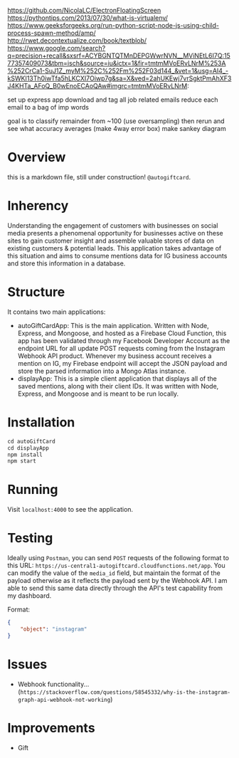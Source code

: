 https://github.com/NicolaLC/ElectronFloatingScreen
https://pythontips.com/2013/07/30/what-is-virtualenv/
https://www.geeksforgeeks.org/run-python-script-node-js-using-child-process-spawn-method/amp/
http://rwet.decontextualize.com/book/textblob/
https://www.google.com/search?q=precision+recall&sxsrf=ACYBGNTQTMnDEPGWwrNVN__MViNEtL6I7Q:1577357409073&tbm=isch&source=iu&ictx=1&fir=tmtmMVoERvLNrM%253A%252CrCa1-SuJ1Z_myM%252C%252Fm%252F03d144_&vet=1&usg=AI4_-kSWKI13Th0iwTfa5hLKCXI7Oiwp7g&sa=X&ved=2ahUKEwj7vrSgktPmAhXF3J4KHTa_AFoQ_B0wEnoECAoQAw#imgrc=tmtmMVoERvLNrM:

set up express app
download and tag all job related emails
reduce each email to a bag of imp words

goal is to classify remainder from ~100 (use oversampling)
then rerun and see what accuracy averages (make 4way error box)
make sankey diagram


# Overview
this is a markdown file, still under construction! `@autogiftcard`.

# Inherency
Understanding the engagement of customers with businesses on social media presents a phenomenal opportunity for businesses active on these sites to gain customer insight and assemble valuable stores of data on existing customers & potential leads. This application takes advantage of this situation and aims to consume mentions data for IG business accounts and store this information in a database. 



# Structure 
It contains two main applications:
- autoGiftCardApp: This is the main application. Written with Node, Express, and Mongoose, and hosted as a Firebase Cloud Function, this app has been validated through my Facebook Developer Account as the endpoint URL for all update POST requests coming from the Instagram Webhook API product. Whenever my business account receives a mention on IG, my Firebase endpoint will accept the JSON payload and store the parsed information into a Mongo Atlas instance. 
- displayApp: This is a simple client application that displays all of the saved mentions, along with their client IDs. It was written with Node, Express, and Mongoose and is meant to be run locally.

# Installation
```Javascript
cd autoGiftCard
cd displayApp
npm install
npm start
```

# Running
Visit `localhost:4000` to see the application. 

# Testing
Ideally using `Postman`, you can send `POST` requests of the following format to this URL: `https://us-central1-autogiftcard.cloudfunctions.net/app`. You can modify the value of the `media_id` field, but maintain the format of the payload otherwise as it reflects the payload sent by the Webhook API. I am able to send this same data directly through the API's test capability from my dashboard.

Format:
```JSON
{
    "object": "instagram"
}
```

# Issues
- Webhook functionality... (`https://stackoverflow.com/questions/58545332/why-is-the-instagram-graph-api-webhook-not-working`)
# Improvements
- Gift

